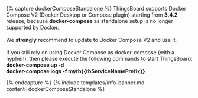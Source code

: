 {% capture dockerComposeStandalone %}
ThingsBoard supports Docker Compose V2 (Docker Desktop or Compose plugin) starting from **3.4.2** release, because **docker-compose** as standalone setup is no longer supported by Docker.
<br><br>We **strongly** recommend to update to Docker Compose V2 and use it.
<br><br>If you still rely on using Docker Compose as docker-compose (with a hyphen), then please execute the following commands to start ThingsBoard:
<br>**docker-compose up -d**
<br>**docker-compose logs -f mytb{{tbServiceNamePrefix}}**

{% endcapture %}
{% include templates/info-banner.md content=dockerComposeStandalone %}





